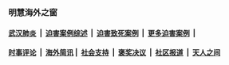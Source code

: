 
### 明慧海外之窗

####  [武汉肺炎](indexes/365.md?t=01171300) &nbsp;|&nbsp;  [迫害案例综述](indexes/328.md?t=01171300) &nbsp;|&nbsp; [迫害致死案例](indexes/277.md?t=01171300)  &nbsp;|&nbsp; [更多迫害案例](indexes/81.md?t=01171300)  &nbsp;|&nbsp; 
####  [时事评论](indexes/251.md?t=01171300) &nbsp;|&nbsp; [海外简讯](indexes/245.md?t=01171300)&nbsp;|&nbsp;  [社会支持](indexes/140.md?t=01171300) &nbsp;|&nbsp; [褒奖决议](indexes/282.md?t=01171300) &nbsp;|&nbsp; [社区报道](indexes/91.md?t=01171300)  &nbsp;|&nbsp; [天人之间](indexes/78.md?t=01171300) 

